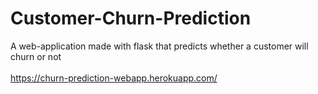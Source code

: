 # Customer-Churn-Prediction
A web-application made with flask that predicts whether a customer will churn or not
<br> </br>
https://churn-prediction-webapp.herokuapp.com/

